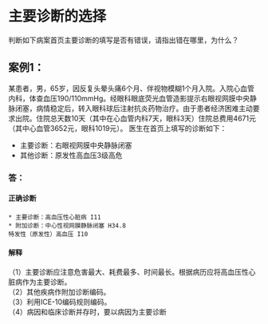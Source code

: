 # 主要诊断的选择
判断如下病案首页主要诊断的填写是否有错误，请指出错在哪里，为什么？
## 案例1：
某患者，男，65岁，因反复头晕头痛6个月、伴视物模糊1个月入院。入院心血管内科，体查血压190/110mmHg。经眼科眼底荧光血管造影提示右眼视网膜中央静脉闭塞，病情稳定后，转入眼科球后注射抗炎药物治疗。由于患者经济困难主动要求出院。住院总天数10天（其中在心血管内科7天，眼科3天）住院总费用4671元（其中心血管3652元，眼科1019元）。
医生在首页上填写的诊断如下：
* 主要诊断：右眼视网膜中央静脉闭塞
* 其他诊断：原发性高血压3级高危
### 答：  
#### 正确诊断
    * 主要诊断：高血压性心脏病 I11
    * 附加诊断：中心性视网膜静脉闭塞 H34.8
    特发性（原发性）高血压 I10

#### 解释
（1）主要诊断应注意危害最大、耗费最多、时间最长。根据病历应将高血压性心脏病作为主要诊断。  
（2）其他疾病作附加诊断编码。  
（3）利用ICE-10编码规则编码。   
（4）病因和临床诊断并存时，要以病因为主要诊断  
